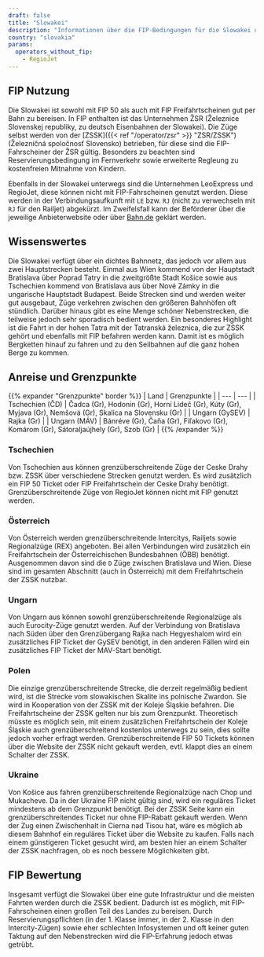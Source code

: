 ```yaml
---
draft: false
title: "Slowakei"
description: "Informationen über die FIP-Bedingungen für die Slowakei und für welche Betreiber Vergünstigungen genutzt werden können."
country: "slovakia"
params:
  operators_without_fip:
    - RegioJet
---
```


## FIP Nutzung

Die Slowakei ist sowohl mit FIP 50 als auch mit FIP Freifahrtscheinen gut per Bahn zu bereisen. In FIP enthalten ist das Unternehmen ŽSR (Železnice Slovenskej republiky, zu deutsch Eisenbahnen der Slowakei). Die Züge selbst werden von der [ZSSK]({{< ref "/operator/zsr" >}} "ZSR/ZSSK") (Železničná
spoločnosť Slovensko) betrieben, für diese sind die FIP-Fahrscheiner der ŽSR gültig.
Besonders zu beachten sind Reservierungsbedingung im Fernverkehr sowie erweiterte Regleung zu kostenfreien Mitnahme von Kindern.

Ebenfalls in der Slowakei unterwegs sind die Unternehmen LeoExpress und RegioJet, diese können nicht mit FIP-Fahrscheinen genutzt werden. Diese werden in der Verbindungsaufkunft mit `LE` bzw. `RJ` (nicht zu verwechseln mit `RJ` für den Railjet) abgekürzt. Im Zweifelsfall kann der Beförderer über die jeweilige Anbieterwebsite oder über [Bahn.de](https://www.bahn.de) geklärt werden.

## Wissenswertes

Die Slowakei verfügt über ein dichtes Bahnnetz, das jedoch vor allem aus zwei Hauptstrecken besteht. Einmal aus Wien kommend von der Hauptstadt Bratislava über Poprad Tatry in die zweitgrößte Stadt Košice sowie aus Tschechien kommend von Bratislava aus über Nové Zámky in die ungarische Hauptstadt Budapest. Beide Strecken sind und werden weiter gut ausgebaut, Züge verkehren zwischen den größeren Bahnhöfen oft stündlich. Darüber hinaus gibt es eine Menge schöner Nebenstrecken, die teilweise jedoch sehr sporadisch bedient werden.
Ein besonderes Highlight ist die Fahrt in der hohen Tatra mit der Tatranská železnica, die zur ZSSK gehört und ebenfalls mit FIP befahren werden kann. Damit ist es möglich Bergketten hinauf zu fahren und zu den Seilbahnen auf die ganz hohen Berge zu kommen.

## Anreise und Grenzpunkte

{{% expander "Grenzpunkte" border %}}
| Land | Grenzpunkte |
| --- | --- |
| Tschechien (ČD) | Čadca (Gr), Hodonin (Gr), Horní Lideč (Gr), Kúty (Gr), Myjava (Gr), Nemšová (Gr), Skalica na Slovensku (Gr) |
| Ungarn (GySEV) | Rajka (Gr) |
| Ungarn (MÁV) | Bánréve (Gr), Čaňa (Gr), Fiľakovo (Gr), Komárom (Gr), Sátoraljaújhely (Gr), Szob (Gr) |
{{% /expander %}}

### Tschechien

Von Tschechien aus können grenzüberschreitende Züge der Ceske Drahy bzw. ZSSK über verschiedene Strecken genutzt werden. Es wird zusätzlich ein FIP 50 Ticket oder FIP Freifahrtschein der Ceske Drahy benötigt. Grenzüberschreitende Züge von RegioJet können nicht mit FIP genutzt werden.

### Österreich

Von Österreich werden grenzüberschreitende Intercitys, Railjets sowie Regionalzüge (REX) angeboten. Bei allen Verbindungen wird zusätzlich ein Freifahrtschein der Österreichischen Bundesbahnen (ÖBB) benötigt. Ausgenommen davon sind die `D` Züge zwischen Bratislava und Wien. Diese sind im gesamten Abschnitt (auch in Österreich) mit dem Freifahrtschein der ZSSK nutzbar.

### Ungarn

Von Ungarn aus können sowohl grenzüberschreitende Regionalzüge als auch Eurocity-Züge genutzt werden. Auf der Verbindung von Bratislava nach Süden über den Grenzübergang Rajka nach Hegyeshalom wird ein zusätzliches FIP Ticket der GySEV benötigt, in den anderen Fällen wird ein zusätzliches FIP Ticket der MAV-Start benötigt.

### Polen

Die einzige grenzüberschreitende Strecke, die derzeit regelmäßig bedient wird, ist die Strecke vom slowakischen Skalite ins polnische Zwardon. Sie wird in Kooperation von der ZSSK mit der Koleje Śląskie befahren. Die Freifahrtscheine der ZSSK gelten nur bis zum Grenzpunkt. Theoretisch müsste es möglich sein, mit einem zusätzlichen Freifahrtschein der Koleje Śląskie auch grenzüberschreitend kostenlos unterwegs zu sein, dies sollte jedoch vorher erfragt werden. Grenzüberschreitende FIP 50 Tickets können über die Website der ZSSK nicht gekauft werden, evtl. klappt dies an einem Schalter der ZSSK.

### Ukraine

Von Košice aus fahren grenzüberschreitende Regionalzüge nach Chop und Mukacheve. Da in der Ukraine FIP nicht gültig sind, wird ein reguläres Ticket mindestens ab dem Grenzpunkt benötigt. Bei der ZSSK Seite kann ein grenzüberschreitendes Ticket nur ohne FIP-Rabatt gekauft werden. Wenn der Zug einen Zwischenhalt in Cierna nad Tisou hat, wäre es möglich ab diesem Bahnhof ein reguläres Ticket über die Website zu kaufen. Falls nach einem günstigeren Ticket gesucht wird, am besten hier an einem Schalter der ZSSK nachfragen, ob es noch bessere Möglichkeiten gibt.

## FIP Bewertung

Insgesamt verfügt die Slowakei über eine gute Infrastruktur und die meisten Fahrten werden durch die ZSSK bedient. Dadurch ist es möglich, mit FIP-Fahrscheinen einen großen Teil des Landes zu bereisen. Durch Reservierungspflichten (in der 1. Klasse immer, in der 2. Klasse in den Intercity-Zügen) sowie eher schlechten Infosystemen und oft keiner guten Taktung auf den Nebenstrecken wird die FIP-Erfahrung jedoch etwas getrübt.
